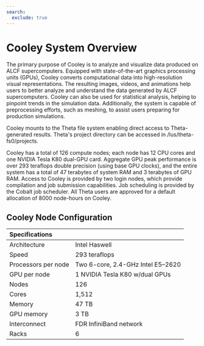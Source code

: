 ```yaml
---
search:
  exclude: true
---
```


# Cooley System Overview

The primary purpose of Cooley is to analyze and visualize data produced on ALCF supercomputers. Equipped with state-of-the-art graphics processing units (GPUs), Cooley converts computational data  into high-resolution visual representations. The resulting images, videos, and animations help users to better analyze and understand the data generated by ALCF supercomputers. Cooley can also be used for statistical analysis, helping to pinpoint trends in the simulation data. Additionally, the system is capable of preprocessing efforts, such as meshing, to assist users preparing for production simulations.

Cooley mounts to the Theta file system enabling direct access to Theta-generated results. Theta's project directory can be accessed in /lus/theta-fs0/projects.

Cooley has a total of 126 compute nodes; each node has 12 CPU cores and one NVIDIA Tesla K80 dual-GPU card.  Aggregate GPU peak performance is over 293 teraflops double precision (using base GPU clocks), and the entire system has a total of 47 terabytes of system RAM and 3 terabytes of GPU RAM.  Access to Cooley is provided by two login nodes, which provide compilation and job submission capabilities.  Job scheduling is provided by the Cobalt job scheduler. All Theta users are approved for a default allocation of 8000 node-hours on Cooley.

## Cooley Node Configuration

| Specifications |   |
| :----------- | ----------- |
| Architecture      | Intel Haswell |
| Speed      | 293 teraflops      |
| Processors per node   | Two 6-core, 2.4-GHz Intel E5–2620       |
| GPU per node      | 1 NVIDIA Tesla K80 w/dual GPUs     |
| Nodes   | 126        |
| Cores      | 1,512       |
| Memory   | 47 TB        |
| GPU memory      | 3 TB       |
| Interconnect   | FDR InfiniBand network        |
| Racks   | 6        |

